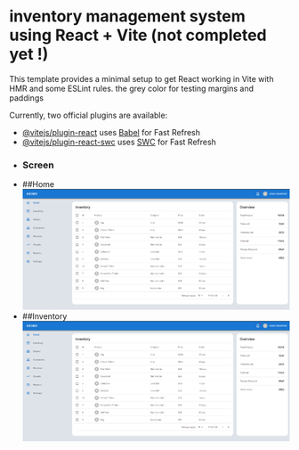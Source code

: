 # inventory management system using React + Vite (not completed yet !)

This template provides a minimal setup to get React working in Vite with HMR and some ESLint rules.
the grey color for testing margins and paddings

Currently, two official plugins are available:

- [@vitejs/plugin-react](https://github.com/vitejs/vite-plugin-react/blob/main/packages/plugin-react/README.md) uses [Babel](https://babeljs.io/) for Fast Refresh
- [@vitejs/plugin-react-swc](https://github.com/vitejs/vite-plugin-react-swc) uses [SWC](https://swc.rs/) for Fast Refresh
- ### Screen
- ##Home
  ![click me](https://github.com/IMDADMI/inventory-management-system/blob/3-inventory-part/src/assets/Home.PNG?raw=true)
- ##Inventory
  ![click me](https://github.com/IMDADMI/inventory-management-system/blob/2-home-part/src/assets/Home.PNG?raw=true)
